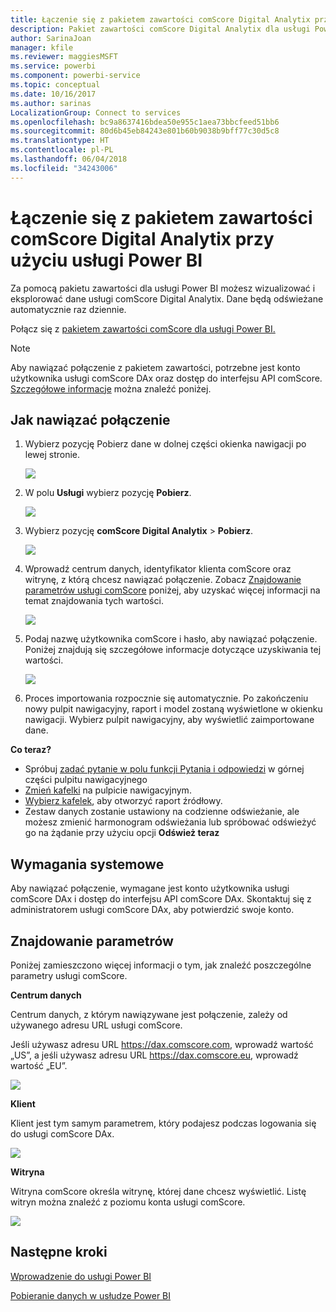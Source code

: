```yaml
---
title: Łączenie się z pakietem zawartości comScore Digital Analytix przy użyciu usługi Power BI
description: Pakiet zawartości comScore Digital Analytix dla usługi Power BI
author: SarinaJoan
manager: kfile
ms.reviewer: maggiesMSFT
ms.service: powerbi
ms.component: powerbi-service
ms.topic: conceptual
ms.date: 10/16/2017
ms.author: sarinas
LocalizationGroup: Connect to services
ms.openlocfilehash: bc9a8637416bdea50e955c1aea73bbcfeed51bb6
ms.sourcegitcommit: 80d6b45eb84243e801b60b9038b9bff77c30d5c8
ms.translationtype: HT
ms.contentlocale: pl-PL
ms.lasthandoff: 06/04/2018
ms.locfileid: "34243006"
---
```

# <a name="connect-to-comscore-digital-analytix-with-power-bi"></a>Łączenie się z pakietem zawartości comScore Digital Analytix przy użyciu usługi Power BI
Za pomocą pakietu zawartości dla usługi Power BI możesz wizualizować i eksplorować dane usługi comScore Digital Analytix. Dane będą odświeżane automatycznie raz dziennie.

Połącz się z [pakietem zawartości comScore dla usługi Power BI.](https://app.powerbi.com/getdata/services/comscore)

>[!NOTE]
>Aby nawiązać połączenie z pakietem zawartości, potrzebne jest konto użytkownika usługi comScore DAx oraz dostęp do interfejsu API comScore. [Szczegółowe informacje](#Requirements) można znaleźć poniżej.

## <a name="how-to-connect"></a>Jak nawiązać połączenie
1. Wybierz pozycję Pobierz dane w dolnej części okienka nawigacji po lewej stronie.
   
   ![](media/service-connect-to-connect-to/getdata.png)
2. W polu **Usługi** wybierz pozycję **Pobierz**.
   
   ![](media/service-connect-to-connect-to/services.png)
3. Wybierz pozycję **comScore Digital Analytix** \> **Pobierz**.
   
   ![](media/service-connect-to-connect-to/comscore.png)
4. Wprowadź centrum danych, identyfikator klienta comScore oraz witrynę, z którą chcesz nawiązać połączenie. Zobacz [Znajdowanie parametrów usługi comScore](#FindingParams) poniżej, aby uzyskać więcej informacji na temat znajdowania tych wartości.
   
   ![](media/service-connect-to-connect-to/parameters.png)
5. Podaj nazwę użytkownika comScore i hasło, aby nawiązać połączenie. Poniżej znajdują się szczegółowe informacje dotyczące uzyskiwania tej wartości.
   
   ![](media/service-connect-to-connect-to/creds.png)
6. Proces importowania rozpocznie się automatycznie. Po zakończeniu nowy pulpit nawigacyjny, raport i model zostaną wyświetlone w okienku nawigacji. Wybierz pulpit nawigacyjny, aby wyświetlić zaimportowane dane.

**Co teraz?**

* Spróbuj [zadać pytanie w polu funkcji Pytania i odpowiedzi](power-bi-q-and-a.md) w górnej części pulpitu nawigacyjnego
* [Zmień kafelki](service-dashboard-edit-tile.md) na pulpicie nawigacyjnym.
* [Wybierz kafelek](service-dashboard-tiles.md), aby otworzyć raport źródłowy.
* Zestaw danych zostanie ustawiony na codzienne odświeżanie, ale możesz zmienić harmonogram odświeżania lub spróbować odświeżyć go na żądanie przy użyciu opcji **Odśwież teraz**

<a name="Requirements"></a>

## <a name="system-requirements"></a>Wymagania systemowe
Aby nawiązać połączenie, wymagane jest konto użytkownika usługi comScore DAx i dostęp do interfejsu API comScore DAx. Skontaktuj się z administratorem usługi comScore DAx, aby potwierdzić swoje konto.

<a name="FindingParams"></a>

## <a name="finding-parameters"></a>Znajdowanie parametrów
Poniżej zamieszczono więcej informacji o tym, jak znaleźć poszczególne parametry usługi comScore.

**Centrum danych**

Centrum danych, z którym nawiązywane jest połączenie, zależy od używanego adresu URL usługi comScore.

Jeśli używasz adresu URL https://dax.comscore.com, wprowadź wartość „US”, a jeśli używasz adresu URL https://dax.comscore.eu, wprowadź wartość „EU”.

![](media/service-connect-to-connect-to/comscore_url.png) 

**Klient**

Klient jest tym samym parametrem, który podajesz podczas logowania się do usługi comScore DAx.

![](media/service-connect-to-connect-to/comscore_signin.png) 

**Witryna**

Witryna comScore określa witrynę, której dane chcesz wyświetlić. Listę witryn można znaleźć z poziomu konta usługi comScore.

![](media/service-connect-to-connect-to/comscore_sites.png)

## <a name="next-steps"></a>Następne kroki
[Wprowadzenie do usługi Power BI](service-get-started.md)

[Pobieranie danych w usłudze Power BI](service-get-data.md)

